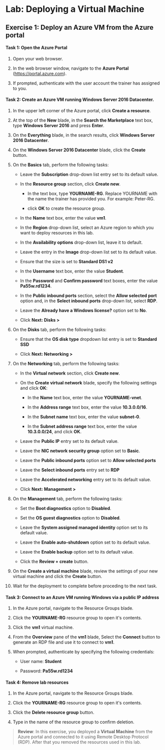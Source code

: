 # Lab: Deploying a Virtual Machine

## Exercise 1: Deploy an Azure VM from the Azure portal

#### Task 1: Open the Azure Portal

1. Open your web browser.

1. In the web browser window, navigate to the **Azure Portal** (<https://portal.azure.com>).

1. If prompted, authenticate with the user account the trainer has assigned to you.

#### Task 2: Create an Azure VM running Windows Server 2016 Datacenter.

1. In the upper left corner of the Azure portal, click **Create a resource**.

1. At the top of the **New** blade, in the **Search the Marketplace** text box, type **Windows Server 2016** and press **Enter**.

1. On the **Everything** blade, in the search results, click **Windows Server 2016 Datacenter**.

1. On the **Windows Server 2016 Datacenter** blade, click the **Create** button.

1. On the **Basics** tab, perform the following tasks:

    - Leave the **Subscription** drop-down list entry set to its default value.
    
    - In the **Resource group** section, click **Create new**.
    
      - In the text box, type **YOURNAME-RG**. Replace YOURNAME with the name the trainer has provided you. For example: Peter-RG.
    
      - click **OK** to create the resource group.
      
    - In the **Name** text box, enter the value **vm1**.

    - In the **Region** drop-down list, select an Azure region to which you want to deploy resources in this lab.
    
    - In the **Availability options** drop-down list, leave it to default.

    - Leave the entry in the **Image** drop-down list set to its default value.

    - Ensure that the size is set to **Standard DS1 v2**

    - In the **Username** text box, enter the value **Student**.

    - In the **Password** and **Confirm password** text boxes, enter the value **Pa55w.rd1234**.

    - In the **Public inbound ports** section, select the **Allow selected port** option and, in the **Select inbound ports** drop-down list, select **RDP**.

    - Leave the **Already have a Windows license?** option set to **No**.
    
    - Click **Next: Disks >**
    
1. On the **Disks** tab, perform the following tasks:

    - Ensure that the **OS disk type** dropdown list entry is set to **Standard SSD**

    - Click **Next: Networking >**
    
1. On the **Networking** tab, perform the following tasks: 

    - In the **Virtual network** section, click **Create new**. 
    
    - On the **Create virtual network** blade, specify the following settings and click **OK**:

        - In the **Name** text box, enter the value **YOURNAME-vnet**.

        - In the **Address range** text box, enter the value **10.3.0.0/16**.

        - In the **Subnet name** text box, enter the value **subnet-0**.

        - In the **Subnet address range** text box, enter the value **10.3.0.0/24**, and click **OK**.

    - Leave the **Public IP** entry set to its default value.
    
    - Leave the **NIC network security group** option set to **Basic**.
    
    - Leave the **Public inbound ports** option set to **Allow selected ports**
    
    - Leave the **Select inbound ports** entry set to **RDP**

    - Leave the **Accelerated networking** entry set to its default value.

    - Click **Next: Management >**
    
1. On the **Management** tab, perform the following tasks: 

    - Set the **Boot diagnostics** option to **Disabled**.

    - Set the **OS guest diagnostics** option to **Disabled**.
    
    - Leave the **System assigned managed identity** option set to its default value.
    
    - Leave the **Enable auto-shutdown** option set to its default value.

    - Leave the **Enable backup** option set to its default value.

    - Click the **Review + create** button.
    
1. On the **Create a virtual machine** blade, review the settings of your new virtual machine and click the **Create** button.

1. Wait for the deployment to complete before proceding to the next task.


#### Task 3: Connect to an Azure VM running Windows via a public IP address

1. In the Azure portal, navigate to the Resource Groups blade.

1. Click the **YOURNAME-RG** resource group to open it's contents.

1. Click the **vm1** virtual machine.

1. From the **Overview** pane of the **vm1** blade, Select the **Connect** button to generate an RDP file and use it to connect to **vm1**.

1. When prompted, authenticate by specifying the following credentials:

    - User name: **Student**

    - Password: **Pa55w.rd1234**


#### Task 4: Remove lab resources

1. In the Azure portal, navigate to the Resource Groups blade.

1. Click the **YOURNAME-RG** resource group to open it's contents.

1. Click the **Delete resource group** button.

1. Type in the name of the resource group to confirm deletion.

> **Review**: In this exercise, you deployed a **Virtual Machine** from the Azure portal and connected to it using Remote Desktop Protocol (RDP). After that you removed the resources used in this lab.
